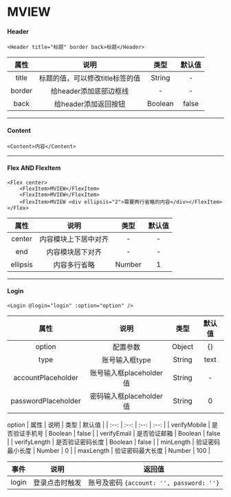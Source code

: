 # MVIEW


#### Header
```
<Header title="标题" border back>标题</Header>
```
| 属性 | 说明 | 类型 | 默认值 |
| :--: | :--: | :--: | :--: |
| title | 标题的值，可以修改title标签的值 | String | - |
| border | 给header添加底部边框线 | - | - |
| back | 给header添加返回按钮 | Boolean | false |

---

#### Content
```
<Content>内容</Content>
```

---

#### Flex AND FlexItem
```
<Flex center>
    <FlexItem>MVIEW</FlexItem>
    <FlexItem>MVIEW</FlexItem>
    <FlexItem>MVIEW <div ellipsis="2">需要两行省略的内容</div></FlexItem>
</Flex>
```
| 属性 | 说明 | 类型 | 默认值 |
| :--: | :--: | :--: | :--: |
| center | 内容模块上下居中对齐 | - | - |
| end | 内容模块居下对齐 | - | - |
| ellipsis | 内容多行省略 | Number | 1 |

---

#### Login
```
<Login @login="login" :option="option" />
```

| 属性 | 说明 | 类型 | 默认值 |
| :--: | :--: | :--: | :--: |
| option | 配置参数 | Object | {} |
| type | 账号输入框type | String | text |
| accountPlaceholder | 账号输入框placeholder值 | String | - |
| passwordPlaceholder | 密码输入框placeholder值 | String | 0 |

option
| 属性 | 说明 | 类型 | 默认值 |
| :--: | :--: | :--: | :--: |
| verifyMobile | 是否验证手机号 | Boolean | false |
| verifyEmail | 是否验证邮箱 | Boolean | false |
| verifyLength | 是否验证密码长度 | Boolean | false |
| minLength | 验证密码最小长度 | Number | 0 |
| maxLength | 验证密码最大长度 | Number | 100 |

| 事件 | 说明 | 返回值 |
| :--: | :--: | :--: |
| login | 登录点击时触发 | 账号及密码 ```{account: '', password: ''}``` |

